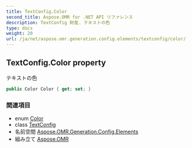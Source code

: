 ```yaml
---
title: TextConfig.Color
second_title: Aspose.OMR for .NET API リファレンス
description: TextConfig 財産. テキストの色
type: docs
weight: 20
url: /ja/net/aspose.omr.generation.config.elements/textconfig/color/
---
```

## TextConfig.Color property

テキストの色

```csharp
public Color Color { get; set; }
```

### 関連項目

* enum [Color](../../../aspose.omr.generation/color/)
* class [TextConfig](../)
* 名前空間 [Aspose.OMR.Generation.Config.Elements](../../textconfig/)
* 組み立て [Aspose.OMR](../../../)


